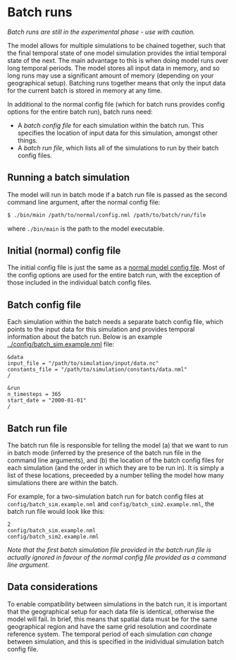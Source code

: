 # Batch runs

*Batch runs are still in the experimental phase - use with caution.*

The model allows for multiple simulations to be chained together, such that the final temporal state of one model simulation provides the intial temporal state of the next. The main advantage to this is when doing model runs over long temporal periods. The model stores all input data in memory, and so long runs may use a significant amount of memory (depending on your geographical setup). Batching runs together means that only the input data for the current batch is stored in memory at any time. 

In additional to the normal config file (which for batch runs provides config options for the entire batch run), batch runs need:
- A *batch config file* for each simulation within the batch run. This specifies the location of input data for this simulation, amongst other things.
- A *batch run file*, which lists all of the simulations to run by their batch config files.

## Running a batch simulation

The model will run in batch mode if a batch run file is passed as the second command line argument, after the normal config file:

```bash
$ ./bin/main /path/to/normal/config.nml /path/to/batch/run/file
```

where `./bin/main` is the path to the model executable.

## Initial (normal) config file

The initial config file is just the same as a [normal model config file](../config/config.example.nml). Most of the config options are used for the entire batch run, with the exception of those included in the individual batch config files.

## Batch config file

Each simulation within the batch needs a separate batch config file, which points to the input data for this simulation and provides temporal information about the batch run. Below is an example [../config/batch_sim.example.nml](../config/batch_sim.example.nml) file:

```nml
&data
input_file = "/path/to/simulation/input/data.nc"
constants_file = "/path/to/simulation/constants/data.nml"
/

&run
n_timesteps = 365
start_date = "2000-01-01"
/
```

## Batch run file

The batch run file is responsible for telling the model (a) that we want to run in batch mode (inferred by the presence of the batch run file in the command line arguments), and (b) the location of the batch config files for each simulation (and the order in which they are to be run in). It is simply a list of these locations, preceeded by a number telling the model how many simulations there are within the batch.

For example, for a two-simulation batch run for batch config files at `config/batch_sim.example.nml` and `config/batch_sim2.example.nml`, the batch run file would look like this:

```
2
config/batch_sim.example.nml
config/batch_sim2.example.nml
```

*Note that the first batch simulation file provided in the batch run file is actually ignored in favour of the normal config file provided as a command line argument.*

## Data considerations

To enable compatibility between simulations in the batch run, it is important that the geographical setup for each data file is identical, otherwise the model will fail. In brief, this means that spatial data must be for the same geographical region and have the same grid resolution and coordinate reference system. The temporal period of each simulation *can change* between simulation, and this is specified in the inidividual simulation batch config file.